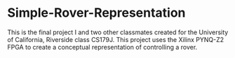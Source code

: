 # Simple-Rover-Representation
This is the final project I and two other classmates created for the University of California, Riverside class CS179J. This project uses the Xilinx PYNQ-Z2 FPGA to create a conceptual representation of controlling a rover.
